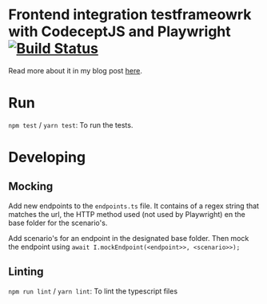 # Frontend integration testframeowrk with CodeceptJS and Playwright [![Build Status](https://github.com/richardhendricksen/codeceptjs-playwright-with-mocking/workflows/CI/badge.svg)](https://github.com/richardhendricksen/codeceptjs-playwright-with-mocking/actions?query=workflow%3ACI)

Read more about it in my blog post [here](https://medium.com/@richard.hendricksen/setting-up-codeceptjs-playwright-integration-test-framework-with-mocking-support-f3cb53127ec4).

# Run
`npm test` / `yarn test`: To run the tests.

# Developing
## Mocking
Add new endpoints to the `endpoints.ts` file.  It contains of a regex string that matches the url, the HTTP method used (not used by Playwright) en the base folder for the scenario's.  

Add scenario's for an endpoint in the designated base folder. Then mock the endpoint using `await I.mockEndpoint(<endpoint>>, <scenario>>);` 

## Linting
`npm run lint` / `yarn lint`: To lint the typescript files


